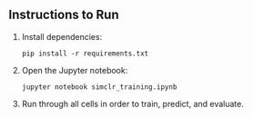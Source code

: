 
## Instructions to Run
1. Install dependencies:
    ```
    pip install -r requirements.txt
    ```

2. Open the Jupyter notebook:
    ```
    jupyter notebook simclr_training.ipynb
    ```

3. Run through all cells in order to train, predict, and evaluate.
